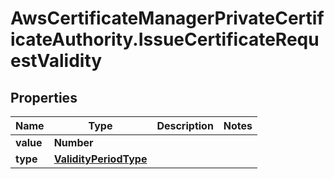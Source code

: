 # AwsCertificateManagerPrivateCertificateAuthority.IssueCertificateRequestValidity

## Properties

Name | Type | Description | Notes
------------ | ------------- | ------------- | -------------
**value** | **Number** |  | 
**type** | [**ValidityPeriodType**](ValidityPeriodType.md) |  | 


